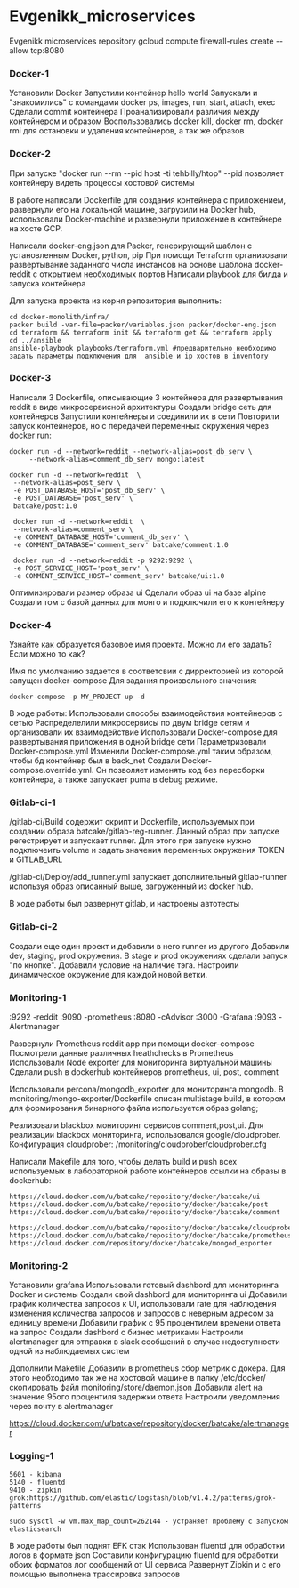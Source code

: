 # Evgenikk_microservices
Evgenikk microservices repository
 gcloud compute firewall-rules create <name> --allow tcp:8080


### Docker-1
Установили Docker
Запустили контейнер hello world
Запускали и "знакомились" с командами docker ps,  images,  run, start, attach, exec
Сделали commit контейнера
Проанализировали различия между контейнером и образом
Воспользовались docker kill, docker rm, docker rmi для остановки и удаления контейнеров, а так же образов

### Docker-2
При запуске "docker run --rm --pid host -ti tehbilly/htop" --pid позволяет контейнеру видеть процессы хостовой системы

В работе написали Dockerfile  для создания контейнера с приложением, развернули его на локальной машине, загрузили на Docker hub, использовали Docker-machine и развернули приложение в контейнере на хосте GCP.

Написали docker-eng.json для Packer, генерирующий шаблон с установленным Docker, python, pip
При помощи Terraform организовали развертывание заданного числа инстансов на основе шаблона docker-reddit с открытием необходимых портов
Написали playbook для билда и запуска контейнера

Для запуска проекта из корня репозитория выполнить:
```
cd docker-monolith/infra/
packer build -var-file=packer/variables.json packer/docker-eng.json 
cd terraform && terraform init && terraform get && terraform apply  
cd ../ansible 
ansible-playbook playbooks/terraform.yml #предварительно необходимо задать параметры подключения для  ansible и ip хостов в inventory
```

### Docker-3
Написали 3 Dockerfile, описывающие 3 контейнера для развертывания reddit в виде микросервисной архитектуры
Создали bridge сеть для контейнеров
Запустили контейнеры и соединили их в сети
Повторили запуск контейнеров, но с передачей переменных окружения через docker run:
```
docker run -d --network=reddit --network-alias=post_db_serv \
     --network-alias=comment_db_serv mongo:latest

docker run -d --network=reddit  \
 --network-alias=post_serv \
 -e POST_DATABASE_HOST='post_db_serv' \
 -e POST_DATABASE='post_serv' \
 batcake/post:1.0

 docker run -d --network=reddit  \
 --network-alias=comment_serv \
 -e COMMENT_DATABASE_HOST='comment_db_serv' \
 -e COMMENT_DATABASE='comment_serv' batcake/comment:1.0

 docker run -d --network=reddit -p 9292:9292 \
 -e POST_SERVICE_HOST='post_serv' \
 -e COMMENT_SERVICE_HOST='comment_serv' batcake/ui:1.0
 ```
Оптимизировали размер образа ui
Сделали образ ui на базе alpine
Создали том с базой данных для монго и подключили его к контейнеру

### Docker-4

Узнайте как образуется базовое имя проекта. Можно
ли его задать? Если можно то как?

Имя по умолчанию задается в соответсвии с дирректорией из которой запущен docker-compose
Для задания произвольного значения:
```
docker-compose -p MY_PROJECT up -d
```

В ходе работы:
Использовали способы взаимодействия контейнеров с сетью
Распределелили микросервисы по двум bridge сетям и организовали их взаимодействие
Использовали Docker-compose  для развертывания приложения в одной bridge сети
Параметризовали Docker-compose.yml 
Изменили Docker-compose.yml таким образом, чтобы бд контейнер был  в back_net
Создали  Docker-compose.override.yml. Он позволяет изменять код без пересборки контейнера, а также запускает puma в debug режиме.

### Gitlab-ci-1
/gitlab-ci/Build содержит скрипт и Dockerfile, используемых при создании образа batcake/gitlab-reg-runner. Данный образ при запуске регестрирует и запускает runner. Для этого при запуске нужно подключеить volume и задать значения переменных окружения TOKEN и GITLAB_URL

/gitlab-ci/Deploy/add_runner.yml запускает дополнительный gitlab-runner используя образ описанный выше, загруженный из docker hub.

В ходе работы был развернут gitlab, и настроены автотесты

### Gitlab-ci-2
Создали еще один проект и добавили в него runner из другого
Добавили dev, staging, prod  окружения. 
В stage и prod  окружениях сделали запуск "по кнопке". Добавили условие на наличие тэга.
Настроили динамическое окружение для каждой новой ветки.

### Monitoring-1
:9292 -reddit
:9090 -prometheus
:8080 -cAdvisor
:3000 -Grafana
:9093 -Alertmanager

Развернули Prometheus reddit app при помощи docker-compose
Посмотрели данные различных heathchecks в Prometheus
Использовали Node exporter для мониторинга виртуальной машины
Сделали push в dockerhub контейнеров prometheus, ui, post, comment

Использовали percona/mongodb_exporter для мониторинга mongodb. В monitoring/mongo-exporter/Dockerfile описан multistage build, в котором для формирования бинарного файла используется образ golang;

Реализовали blackbox мониторинг сервисов comment,post,ui. Для реализации blackbox мониторинга, использовался google/cloudprober. Конфигурация cloudprober: /monitoring/cloudprober/cloudprober.cfg

Написали Makefile для того, чтобы делать build и push всех используемых в лабораторной работе контейнеров
ссылки на образы в dockerhub:
```
https://cloud.docker.com/u/batcake/repository/docker/batcake/ui
https://cloud.docker.com/u/batcake/repository/docker/batcake/post
https://cloud.docker.com/u/batcake/repository/docker/batcake/comment

https://cloud.docker.com/u/batcake/repository/docker/batcake/cloudprober
https://cloud.docker.com/u/batcake/repository/docker/batcake/prometheus
https://cloud.docker.com/repository/docker/batcake/mongod_exporter
```
### Monitoring-2
Установили grafana
Использовали готовый dashbord для мониторинга Docker и системы
Создали свой dashbord для мониторинга  ui
Добавили график количества запросов к UI, использовали rate для наблюдения изменения количества запросов и запросов с неверным адресом за единицу времени
Добавили график с 95 процентилем времени ответа на запрос
Создали dashbord с бизнес метриками
Настроили alertmanager для отправки в slack сообщений в случае недоступности одной из наблюдаемых систем

Дополнили Makefile
Добавили в prometheus сбор метрик с докера. Для этого необходимо так же на хостовой машине в папку /etc/docker/ скопировать файл monitoring/store/daemon.json
Добавили  alert на значение 95ого процентиля задержки ответа
Настроили уведомления через почту в alertmanager

https://cloud.docker.com/u/batcake/repository/docker/batcake/alertmanager

### Logging-1
```
5601 - kibana
5140 - fluentd
9410 - zipkin
grok:https://github.com/elastic/logstash/blob/v1.4.2/patterns/grok-patterns

sudo sysctl -w vm.max_map_count=262144 - устраняет проблему с запуском elasticsearch
```
В ходе работы был поднят EFK стэк
Использован fluentd для обработки логов в формате json
Составили конфигурацию fluentd для обработки обоих форматов лог сообщений от UI сервиса
Развернут Zipkin и с его помощью выполнена трассировка запросов


